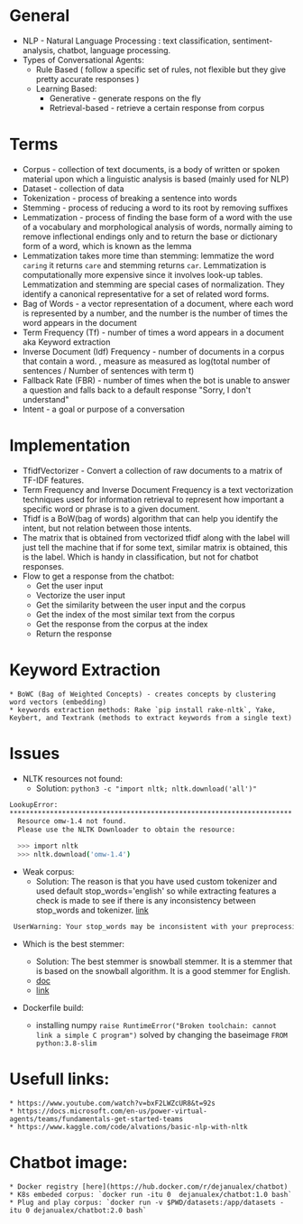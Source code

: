 # General

* NLP - Natural Language Processing : text classification, sentiment-analysis, chatbot, language processing.
* Types of Conversational Agents:
  * Rule Based ( follow a specific set of rules, not flexible but they give pretty accurate responses )
  * Learning Based:
      * Generative - generate respons on the fly
      * Retrieval-based - retrieve a certain response from corpus

# Terms

* Corpus - collection of text documents, is a body of written or spoken material upon which a linguistic analysis is based (mainly used for NLP)
* Dataset - collection of data 
* Tokenization - process of breaking a sentence into words
* Stemming - process of reducing a word to its root by removing suffixes
* Lemmatization - process of finding the base form of a word with the use of a vocabulary and morphological analysis of words, normally aiming to remove inflectional endings only and to return the base or dictionary form of a word, which is known as the lemma
* Lemmatization takes more time than stemming: lemmatize the word `caring` it returns `care` and stemming returns `car`. Lemmatization is computationally more expensive since it involves look-up tables. Lemmatization and stemming are special cases of normalization. They identify a canonical representative for a set of related word forms.
* Bag of Words - a vector representation of a document, where each word is represented by a number, and the number is the number of times the word appears in the document
* Term Frequency (Tf) - number of times a word appears in a document aka Keyword extraction
* Inverse Document (Idf) Frequency - number of documents in a corpus that contain a word.
, measure as measured as log(total number of sentences / Number of sentences with term t)
* Fallback Rate (FBR) - number of times when the bot is unable to answer a question and falls back to a default response "Sorry, I don't understand"
* Intent - a goal or purpose of a conversation

# Implementation

* TfidfVectorizer - Convert a collection of raw documents to a matrix of TF-IDF features.
* Term Frequency and Inverse Document Frequency is a text vectorization techniques used for information retrieval to represent how important a specific word or phrase is to a given document.
* Tfidf is a BoW(bag of words) algorithm that can help you identify the intent, but not relation between those intents.
* The matrix that is obtained from vectorized tfidf along with the label will just tell the machine that if for some text, similar matrix is obtained, this is the label. Which is handy in classification, but not for chatbot responses.
* Flow to get a response from the chatbot:
    * Get the user input
    * Vectorize the user input
    * Get the similarity between the user input and the corpus
    * Get the index of the most similar text from the corpus
    * Get the response from the corpus at the index
    * Return the response

# Keyword Extraction
    * BoWC (Bag of Weighted Concepts) - creates concepts by clustering word vectors (embedding)
    * keywords extraction methods: Rake `pip install rake-nltk`, Yake, Keybert, and Textrank (methods to extract keywords from a single text)

# Issues

* NLTK resources not found:
    * Solution: `python3 -c "import nltk; nltk.download('all')"`
```bash
LookupError: 
**********************************************************************
  Resource omw-1.4 not found.
  Please use the NLTK Downloader to obtain the resource:

  >>> import nltk
  >>> nltk.download('omw-1.4')
```

* Weak corpus:
    * Solution: The reason is that you have used custom tokenizer and used default stop_words='english' so while extracting features a check is made to see if there is any inconsistency between stop_words and tokenizer. [link](https://stackoverflow.com/questions/60280307/tokenizing-the-stop-words-generated-tokens-ha-le-u-wa-not-in-stop-w)
```bash
 UserWarning: Your stop_words may be inconsistent with your preprocessing. Tokenizing the stop words generated tokens ['ha', 'le', 'u', 'wa'] not in stop_words.
```

 * Which is the best stemmer:
    * Solution: The best stemmer is snowball stemmer. It is a stemmer that is based on the snowball algorithm. It is a good stemmer for English.
    * [doc](https://www.nltk.org/api/nltk.stem.html#module-nltk.stem.snowball)
    * [link](https://stackoverflow.com/questions/24647400/what-is-the-best-stemming-method-in-python)


* Dockerfile build:
    * installing numpy `raise RuntimeError("Broken toolchain: cannot link a simple C program")` solved by changing the baseimage `FROM python:3.8-slim`

# Usefull links:
    * https://www.youtube.com/watch?v=bxF2LWZcUR8&t=92s
    * https://docs.microsoft.com/en-us/power-virtual-agents/teams/fundamentals-get-started-teams
    * https://www.kaggle.com/code/alvations/basic-nlp-with-nltk

# Chatbot image:
    * Docker registry [here](https://hub.docker.com/r/dejanualex/chatbot)
    * K8s embeded corpus: `docker run -itu 0  dejanualex/chatbot:1.0 bash`
    * Plug and play corpus: `docker run -v $PWD/datasets:/app/datasets -itu 0 dejanualex/chatbot:2.0 bash`

